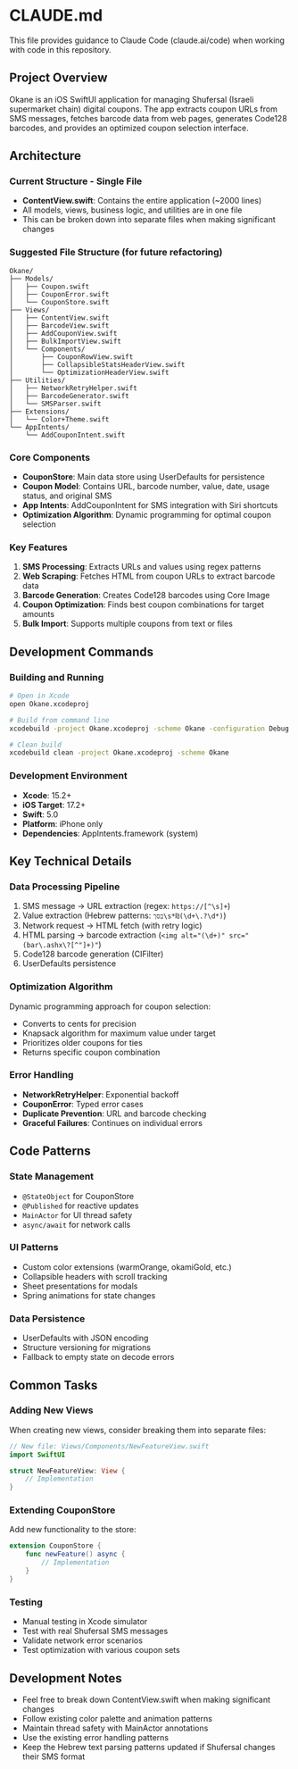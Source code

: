 # CLAUDE.md

This file provides guidance to Claude Code (claude.ai/code) when working with code in this repository.

## Project Overview

Okane is an iOS SwiftUI application for managing Shufersal (Israeli supermarket chain) digital coupons. The app extracts coupon URLs from SMS messages, fetches barcode data from web pages, generates Code128 barcodes, and provides an optimized coupon selection interface.

## Architecture

### Current Structure - Single File
- **ContentView.swift**: Contains the entire application (~2000 lines)
- All models, views, business logic, and utilities are in one file
- This can be broken down into separate files when making significant changes

### Suggested File Structure (for future refactoring)
```
Okane/
├── Models/
│   ├── Coupon.swift
│   ├── CouponError.swift
│   └── CouponStore.swift
├── Views/
│   ├── ContentView.swift
│   ├── BarcodeView.swift
│   ├── AddCouponView.swift
│   ├── BulkImportView.swift
│   └── Components/
│       ├── CouponRowView.swift
│       ├── CollapsibleStatsHeaderView.swift
│       └── OptimizationHeaderView.swift
├── Utilities/
│   ├── NetworkRetryHelper.swift
│   ├── BarcodeGenerator.swift
│   └── SMSParser.swift
├── Extensions/
│   └── Color+Theme.swift
└── AppIntents/
    └── AddCouponIntent.swift
```

### Core Components
- **CouponStore**: Main data store using UserDefaults for persistence
- **Coupon Model**: Contains URL, barcode number, value, date, usage status, and original SMS
- **App Intents**: AddCouponIntent for SMS integration with Siri shortcuts
- **Optimization Algorithm**: Dynamic programming for optimal coupon selection

### Key Features
1. **SMS Processing**: Extracts URLs and values using regex patterns
2. **Web Scraping**: Fetches HTML from coupon URLs to extract barcode data
3. **Barcode Generation**: Creates Code128 barcodes using Core Image
4. **Coupon Optimization**: Finds best coupon combinations for target amounts
5. **Bulk Import**: Supports multiple coupons from text or files

## Development Commands

### Building and Running
```bash
# Open in Xcode
open Okane.xcodeproj

# Build from command line
xcodebuild -project Okane.xcodeproj -scheme Okane -configuration Debug

# Clean build
xcodebuild clean -project Okane.xcodeproj -scheme Okane
```

### Development Environment
- **Xcode**: 15.2+
- **iOS Target**: 17.2+
- **Swift**: 5.0
- **Platform**: iPhone only
- **Dependencies**: AppIntents.framework (system)

## Key Technical Details

### Data Processing Pipeline
1. SMS message → URL extraction (regex: `https://[^\s]+`)
2. Value extraction (Hebrew patterns: `בסך\s*₪(\d+\.?\d*)`)
3. Network request → HTML fetch (with retry logic)
4. HTML parsing → barcode extraction (`<img alt="(\d+)" src="(bar\.ashx\?[^"]+)"`)
5. Code128 barcode generation (CIFilter)
6. UserDefaults persistence

### Optimization Algorithm
Dynamic programming approach for coupon selection:
- Converts to cents for precision
- Knapsack algorithm for maximum value under target
- Prioritizes older coupons for ties
- Returns specific coupon combination

### Error Handling
- **NetworkRetryHelper**: Exponential backoff
- **CouponError**: Typed error cases
- **Duplicate Prevention**: URL and barcode checking
- **Graceful Failures**: Continues on individual errors

## Code Patterns

### State Management
- `@StateObject` for CouponStore
- `@Published` for reactive updates
- `MainActor` for UI thread safety
- `async/await` for network calls

### UI Patterns
- Custom color extensions (warmOrange, okamiGold, etc.)
- Collapsible headers with scroll tracking
- Sheet presentations for modals
- Spring animations for state changes

### Data Persistence
- UserDefaults with JSON encoding
- Structure versioning for migrations
- Fallback to empty state on decode errors

## Common Tasks

### Adding New Views
When creating new views, consider breaking them into separate files:
```swift
// New file: Views/Components/NewFeatureView.swift
import SwiftUI

struct NewFeatureView: View {
    // Implementation
}
```

### Extending CouponStore
Add new functionality to the store:
```swift
extension CouponStore {
    func newFeature() async {
        // Implementation
    }
}
```

### Testing
- Manual testing in Xcode simulator
- Test with real Shufersal SMS messages
- Validate network error scenarios
- Test optimization with various coupon sets

## Development Notes

- Feel free to break down ContentView.swift when making significant changes
- Follow existing color palette and animation patterns
- Maintain thread safety with MainActor annotations
- Use the existing error handling patterns
- Keep the Hebrew text parsing patterns updated if Shufersal changes their SMS format
